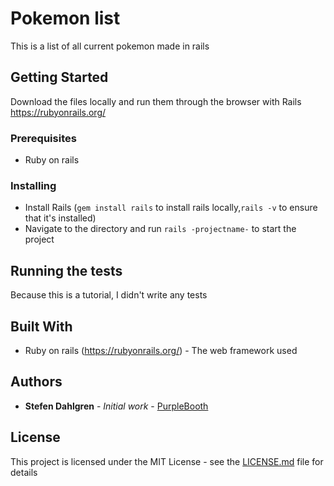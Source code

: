 # Pokemon list

This is a list of all current pokemon made in rails

## Getting Started

Download the files locally and run them through the browser with Rails
https://rubyonrails.org/

### Prerequisites

* Ruby on rails

### Installing

* Install Rails (`gem install rails` to install rails locally,`rails -v` to ensure that it's installed)
* Navigate to the directory and run `rails -projectname-` to start the project

## Running the tests

Because this is a tutorial, I didn't write any tests

## Built With

* Ruby on rails (https://rubyonrails.org/) - The web framework used

## Authors

* **Stefen Dahlgren** - *Initial work* - [PurpleBooth](https://github.com/Choadis)

## License

This project is licensed under the MIT License - see the [LICENSE.md](LICENSE.md) file for details

